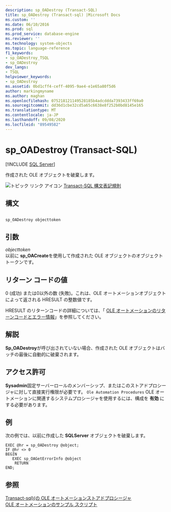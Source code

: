 ```yaml
---
description: sp_OADestroy (Transact-SQL)
title: sp_OADestroy (Transact-sql) |Microsoft Docs
ms.custom: ''
ms.date: 06/10/2016
ms.prod: sql
ms.prod_service: database-engine
ms.reviewer: ''
ms.technology: system-objects
ms.topic: language-reference
f1_keywords:
- sp_OADestroy_TSQL
- sp_OADestroy
dev_langs:
- TSQL
helpviewer_keywords:
- sp_OADestroy
ms.assetid: 0bd1cff4-ceff-4095-9ae4-e1e65a80f5d6
author: markingmyname
ms.author: maghan
ms.openlocfilehash: 075218121149528185b4adcddda7393433ff69a0
ms.sourcegitcommit: dd36d1cbe32cd5a65c6638e8f252b0bd8145e165
ms.translationtype: MT
ms.contentlocale: ja-JP
ms.lasthandoff: 09/08/2020
ms.locfileid: "89549582"
---
```

# <a name="sp_oadestroy-transact-sql"></a>sp_OADestroy (Transact-SQL)
[!INCLUDE [SQL Server](../../includes/applies-to-version/sqlserver.md)]

  作成された OLE オブジェクトを破棄します。  
  
 ![トピック リンク アイコン](../../database-engine/configure-windows/media/topic-link.gif "トピック リンク アイコン") [Transact-SQL 構文表記規則](../../t-sql/language-elements/transact-sql-syntax-conventions-transact-sql.md)  
  
## <a name="syntax"></a>構文  
  
```  
  
sp_OADestroy objecttoken      
```  
  
## <a name="arguments"></a>引数  
 *objecttoken*  
 以前に **sp_OACreate**を使用して作成された OLE オブジェクトのオブジェクトトークンです。  
  
## <a name="return-code-values"></a>リターン コードの値  
 0 (成功) または0以外の数 (失敗)。これは、OLE オートメーションオブジェクトによって返される HRESULT の整数値です。  
  
 HRESULT のリターンコードの詳細については、「 [OLE オートメーションのリターンコードとエラー情報](../../relational-databases/stored-procedures/ole-automation-return-codes-and-error-information.md)」を参照してください。  
  
## <a name="remarks"></a>解説  
 **Sp_OADestroy**が呼び出されていない場合、作成された OLE オブジェクトはバッチの最後に自動的に破棄されます。  
  
## <a name="permissions"></a>アクセス許可  
 **Sysadmin**固定サーバーロールのメンバーシップ、またはこのストアドプロシージャに対して直接実行権限が必要です。 `Ole Automation Procedures` OLE オートメーションに関連するシステムプロシージャを使用するには、構成を **有効** にする必要があります。  
  
## <a name="examples"></a>例  
 次の例では、以前に作成した **SQLServer** オブジェクトを破棄します。  
  
```  
EXEC @hr = sp_OADestroy @object;  
IF @hr <> 0  
BEGIN  
   EXEC sp_OAGetErrorInfo @object  
    RETURN  
END;  
```  
  
## <a name="see-also"></a>参照  
 [Transact-sql&#41;&#40;の OLE オートメーションストアドプロシージャ ](../../relational-databases/system-stored-procedures/ole-automation-stored-procedures-transact-sql.md)   
 [OLE オートメーションのサンプル スクリプト](../../relational-databases/stored-procedures/ole-automation-sample-script.md)  
  
  
